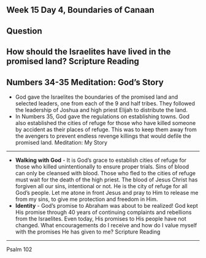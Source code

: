 Week 15 Day 4, Boundaries of Canaan
---

Question
---
How should the Israelites have lived in the promised land?
Scripture Reading
---
Numbers 34-35
Meditation: God’s Story
---
+ God gave the Israelites the boundaries of the promised land and selected leaders, one from each of the 9 and half tribes. They followed the leadership of Joshua and high priest Elijah to distribute the land.
+ In Numbers 35, God gave the regulations on establishing towns. God also established the cities of refuge for those who have killed someone by accident as their places of refuge. This was to keep them away from the avengers to prevent endless revenge killings that would defile the promised land.
Meditation: My Story
---
+ **Walking with God** - It is God’s grace to establish cities of refuge for those who killed unintentionally to ensure proper trials. Sins of blood can only be cleansed with blood. Those who fled to the cities of refuge must wait for the death of the high priest. The blood of Jesus Christ has forgiven all our sins, intentional or not. He is the city of refuge for all God’s people. Let me atone in front Jesus and pray to Him to release me from my sins, to give me protection and freedom in Him.
+ **Identity** - God’s promise to Abraham was about to be realized! God kept His promise through 40 years of continuing complaints and rebellions from the Israelites. Even today, His promises to His people have not changed. What encouragements do I receive and how do I value myself with the promises He has given to me? 
Scripture Reading
---
Psalm 102
